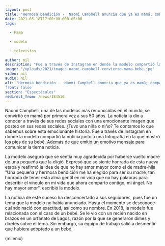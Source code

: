 ```yaml
---
layout: post
title: "Hermosa bendición -  Naomi Campbell anuncia que ya es mamá; comparte foto de su bebé"
date: 2021-05-18T17:00:00.000-06:00
tags:
  
  - Fama
  
  - modelo
  
  - television
  
author: nil
description: "Fue a través de Instagram en donde la modelo compartió la noticia junto a una fotografía en la que mostró los pies de su bebé. Además de que emitió un emotivo mensaje para comunicar la tierna noticia. "
image: "/uploads/2021/images-naomi-campbell-convierte-mama-bebe.jpg"
video: nil
audio: nil
alt: "Hermosa bendición -  Naomi Campbell anuncia que ya es mamá; comparte foto de su bebé"
front: false
section: "Espectáculos"
redirect_from: /news/184516
---
```


Naomi Campbell, una de las modelos más reconocidas en el mundo, se convirtió en mamá por primera vez a sus 50 años. La noticia la dio a conocer a través de sus redes sociales con una emocionante imagen que posteó en sus redes sociales. ¿Tuvo una niña o niño? Te contamos lo que sabemos sobre esta emocionante historia.  Fue a través de Instagram en donde la modelo compartió la noticia junto a una fotografía en la que mostró los pies de su bebé. Además de que emitió un emotivo mensaje para comunicar la tierna noticia. 

La modelo aseguró que se sentía muy agradecida por haberse vuelto madre de una pequeña que la eligió. Expresó que se siente honrada de esta nueva etapa y reafirmó la idea de que no hay amor mayor como el de madre-hija. "Una pequeña y hermosa bendición me ha elegido para ser su madre, tan honrada de tener esta alma gentil en mi vida que no hay palabras para describir el vínculo en mi vida que ahora comparto contigo, mi ángel. No hay mayor amor", escribió la modelo. 

La noticia de este suceso ha desconcertado a sus seguidores, pues fue un tema que la modelo no había anunciado. Hasta el momento se desconoce cuándo nació con exactitud, así como su nombre. En 2018, la modelo fue relacionada con el caso de un bebé. Se le vio con un recién nacido en brazos en un orfanato de Lagos, razón por la que se generaron dimes y diretes sobre el tema. Sin embargo, su equipo de trabajo salió a desmentir que hubiera adoptado a un bebé. 

(milenio)